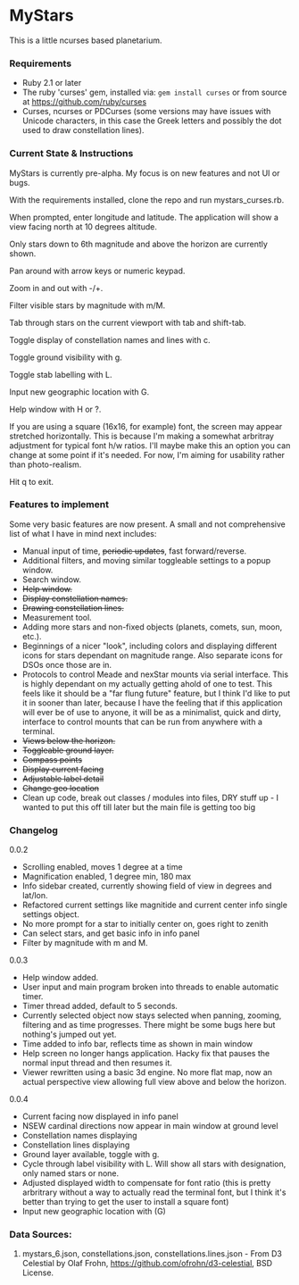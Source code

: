 # MyStars

This is a little ncurses based planetarium.

### Requirements

* Ruby 2.1 or later
* The ruby 'curses' gem, installed via:
  `gem install curses`
  or from source at https://github.com/ruby/curses
* Curses, ncurses or PDCurses (some versions may have issues with Unicode characters, in this case the Greek letters and possibly the dot used to draw constellation lines).

### Current State & Instructions

MyStars is currently pre-alpha.  My focus is on new features and not UI or bugs.

With the requirements installed, clone the repo and run mystars\_curses.rb.

When prompted, enter longitude and latitude.  The application will show a view facing north at 10 degrees altitude.

Only stars down to 6th magnitude and above the horizon are currently shown.

Pan around with arrow keys or numeric keypad.

Zoom in and out with -/+.

Filter visible stars by magnitude with m/M.

Tab through stars on the current viewport with tab and shift-tab.

Toggle display of constellation names and lines with c.

Toggle ground visibility with g.

Toggle stab labelling with L.

Input new geographic location with G.

Help window with H or ?.

If you are using a square (16x16, for example) font, the screen may appear stretched horizontally.  This is because I'm making a somewhat arbritray adjustment for typical font h/w ratios.  I'll maybe make this an option you can change at some point if it's needed.  For now, I'm aiming for usability rather than photo-realism.

Hit q to exit.

### Features to implement

Some very basic features are now present.  A small and not comprehensive list of what I have in mind next includes:

* Manual input of time, ~~periodic updates~~, fast forward/reverse.
* Additional filters, and moving similar toggleable settings to a popup window.
* Search window.
* ~~Help window.~~
* ~~Display constellation names.~~
* ~~Drawing constellation lines.~~
* Measurement tool.
* Adding more stars and non-fixed objects (planets, comets, sun, moon, etc.).
* Beginnings of a nicer "look", including colors and displaying different icons for stars dependant on magnitude range.  Also separate icons for DSOs once those are in.
* Protocols to control Meade and nexStar mounts via serial interface.  This is highly dependant on my actually getting ahold of one to test.  This feels like it should be a "far flung future" feature, but I think I'd like to put it in sooner than later, because I have the feeling that if this application will ever be of use to anyone, it will be as a minimalist, quick and dirty, interface to control mounts that can be run from anywhere with a terminal. 
* ~~Views below the horizon.~~
* ~~Toggleable ground layer.~~
* ~~Compass points~~
* ~~Display current facing~~
* ~~Adjustable label detail~~
* ~~Change geo location~~
* Clean up code, break out classes / modules into files, DRY stuff up - I wanted to put this off till later but the main file is getting too big

### Changelog

0.0.2
* Scrolling enabled, moves 1 degree at a time
* Magnification enabled, 1 degree min, 180 max
* Info sidebar created, currently showing field of view in degrees and lat/lon.
* Refactored current settings like magnitide and current center info single settings object.
* No more prompt for a star to initially center on, goes right to zenith
* Can select stars, and get basic info in info panel
* Filter by magnitude with m and M.

0.0.3
* Help window added.
* User input and main program broken into threads to enable automatic timer.
* Timer thread added, default to 5 seconds.
* Currently selected object now stays selected when panning, zooming, filtering and as time progresses.  There might be some bugs here but nothing's jumped out yet.
* Time added to info bar, reflects time as shown in main window
* Help screen no longer hangs application.  Hacky fix that pauses the normal input thread and then resumes it.
* Viewer rewritten using a basic 3d engine.  No more flat map, now an actual perspective view allowing full view above and below the horizon.

0.0.4
* Current facing now displayed in info panel
* NSEW cardinal directions now appear in main window at ground level
* Constellation names displaying
* Constellation lines displaying
* Ground layer available, toggle with g.
* Cycle through label visibility with L.  Will show all stars with designation, only named stars or none.
* Adjusted displayed width to compensate for font ratio (this is pretty arbritrary without a way to actually read the terminal font, but I think it's better than trying to get the user to install a square font)
* Input new geographic location with (G)

### Data Sources:

1. mystars\_6.json, constellations.json, constellations.lines.json - From D3 Celestial by Olaf Frohn, https://github.com/ofrohn/d3-celestial, BSD License.
